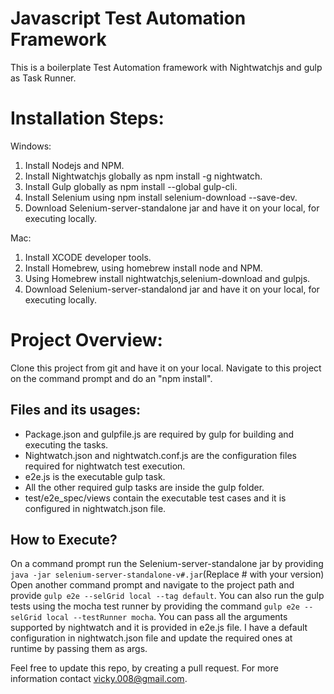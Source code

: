 # Javascript Test Automation Framework
This is a boilerplate Test Automation framework with Nightwatchjs and gulp as Task Runner.

# Installation Steps:
Windows:
1. Install Nodejs and NPM.
2. Install Nightwatchjs globally as npm install -g nightwatch.
3. Install Gulp globally as npm install --global gulp-cli.
4. Install Selenium using npm install selenium-download --save-dev.
5. Download Selenium-server-standalone jar and have it on your local, for executing locally.

Mac:
1. Install XCODE developer tools.
2. Install Homebrew, using homebrew install node and NPM.
3. Using Homebrew install nightwatchjs,selenium-download and gulpjs.
4. Download Selenium-server-standalond jar and have it on your local, for executing locally.

# Project Overview:
  Clone this project from git and have it on your local. Navigate to this project on the command prompt and do an "npm install".

## Files and its usages:
  * Package.json and gulpfile.js are required by gulp for building and executing the tasks.
  * Nightwatch.json and nightwatch.conf.js are the configuration files required for nightwatch test execution.
  * e2e.js is the executable gulp task.
  * All the other required gulp tasks are inside the gulp folder.
  * test/e2e_spec/views contain the executable test cases and it is configured in nightwatch.json file.

  ## How to Execute?
  On a command prompt run the Selenium-server-standalone jar by providing
  `java -jar selenium-server-standalone-v#.jar`(Replace # with your version)
Open another command prompt and navigate to the project path and provide
`gulp e2e --selGrid local --tag default`. You can also run the gulp tests using the mocha test runner by providing the command `gulp e2e --selGrid local --testRunner mocha`.
You can pass all the arguments supported by nightwatch and it is provided in e2e.js file. I have a default configuration in nightwatch.json file and update the required ones at runtime by passing them as args.

Feel free to update this repo, by creating a pull request. For more information contact vicky.008@gmail.com.
